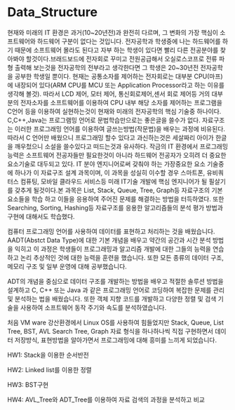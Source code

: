 # Data_Structure

현재와 미래의 IT 환경은 과거(10~20년전)과 완전히 다르며, 그 변화의 가장 핵심이 소프트웨어와 하드웨어 구분이 없다는 것입니다. 전자공학과 학생중에 나는 하드웨어를 하기 때문에 소프트웨어 몰라도 된다고 자부 하는 학생이 있다면 빨리 다른 전공분야를 찾아봐야 할것이다.브래드보드에 전자회로 꾸미고 전원공급해서 오실로스코프로 전류 파형 출력해 보는것을 전자공학의 전부라고 생각한다면 그 학생은 20~30년전 전자공학을 공부한 학생일 뿐이다. 현재는 공통소자를 제어하는 전자회로는 대부분 CPU(마프)에 내장되어 있다(ARM CPU를 MCU 또는 Application Processor라고 하는 이유를 생각해 볼것). 따라서 LCD 제어, 모터 제어, 통신회로제어,센서 회로 제어등 거의 대부분의 전자소자를 소프트웨어를 이용하여 CPU 내부 해당 소자를 제어하는 프로그램을 C언어 등을 이용하여 실현하는것이 현재와 미래의 전자공학의 핵심 기술중 하나이다. C,C++,Java는 프로그램밍 언어로 문법학습만으로는 좋은글을 쓸수가 없다. 자료구조는 이러한 프로그래밍 언어를 이용하여 글쓰는방법(작문법)을 배우는 과정에 비유된다. 따라서 C 언어만 배웠으니 프로그래밍 할수 있다고 과신하는것은 세살짜리 아이가 한글을 깨우첬으니 소설을 쓸수있다고 떠드는것과 유사하다. 작금의 IT 환경에서 프로그래밍 능력은 소프트웨어 전공자들만 필요한것이 아니라 하드웨어 전공자가 오히려 더 중요한 요소기술로 대두되고 있다. IT 분야 엔지니어로써 갖춰야 하는 가장중요한 요소 기술중에 하나가 이 자료구조 설계 과목이며, 이 과목을 성실히 이수할 경우 스마트폰, 유비쿼터스 컴퓨팅, 모바일 클라우드 서비스등 미래 IT기술 개발에 핵심 엔지니어가 될 필살기를 갖추게 될것이다.본 과목은 List, Stack, Queue, Tree, Graph등 자료구조의 기본 요소들을 학습 하고 이들을 응용하여 주어진 문제를 해결하는 방법을 터득하였다. 또한 Searching, Sorting, Hashing등 자료구조를 응용한 알고리즘들의 분석 평가 방법과 구현에 대해서도 학습했다.

컴퓨터 프로그래밍 언어를 사용하여 데이터를 표현하고 처리하는 것을 배웠습니다. AADT(Abstct Data Type)에 대한 기본 개념을 배우고 약간의 공간과 시간 분석 방법을 익히고 이 과정은 학생들이 프로그래밍과 알고리즘 개발에 대한 그들의 능력을 연습하고 논리 추상적인 것에 대한 능력을 훈련을 했습니다. 또한 모든 종류의 데이터 구조, 메모리 구조 및 일부 운영에 대해 공부했습니다. 

ADT의 개념을 중심으로 데이터 구조를 개발하는 방법을 배우고 적절한 솔루션 방법을 설계하고 C, C++ 또는 Java 과 같은 프로그래밍 언어로 코딩하여 복잡한 문제를 관리 및 분석하는 법을 배웠습니다.
또한 객체 지향 코드를 개발하고 다양한 정렬 및 검색 기술을 사용하여 소프트웨어 동작 주기와 속도를 분석하였습니다.

처음 VM ware 강산환경에서 Linux OS를 사용하여 힘들었지만 Stack, Queue, List Tree, BST, AVL Search Tree, Graph 자료 형식을 하나하나씩 직접 구현하면서 데이터 저장방식, 표현방법을 알아가면서 프로그래밍에 대해 흥미를 느끼게 되었습니다.

HW1: Stack을 이용한 순서반전

HW2: Linked list를 이용한 정렬

HW3: BST구현

HW4: AVL_Tree와 ADT_Tree를 이용하여 자료 검색의 과정을 분석하고 비교
